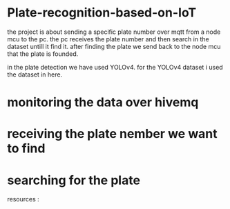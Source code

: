 # Plate-recognition-based-on-IoT
the project is about sending a specific plate number over mqtt from a node mcu to the pc.
the pc receives the plate number and then search in the dataset untill it find it.
after finding the plate we send back to the node mcu that the plate is founded.

in the plate detection we have used YOLOv4.
for the YOLOv4 dataset i used the dataset in here.

# monitoring the data over hivemq
# receiving the plate nember we want to find
# searching for the plate 

resources : 
